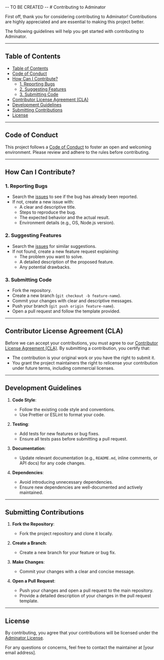 -- TO BE CREATED -- # Contributing to Adminator

First off, thank you for considering contributing to Adminator! Contributions are highly appreciated and are essential to making this project better.

The following guidelines will help you get started with contributing to Adminator.

---

## Table of Contents

- [Table of Contents](#table-of-contents)
- [Code of Conduct](#code-of-conduct)
- [How Can I Contribute?](#how-can-i-contribute)
  - [1. Reporting Bugs](#1-reporting-bugs)
  - [2. Suggesting Features](#2-suggesting-features)
  - [3. Submitting Code](#3-submitting-code)
- [Contributor License Agreement (CLA)](#contributor-license-agreement-cla)
- [Development Guidelines](#development-guidelines)
- [Submitting Contributions](#submitting-contributions)
- [License](#license)

---

## Code of Conduct

This project follows a [Code of Conduct](./CODE_OF_CONDUCT.md) to foster an open and welcoming environment. Please review and adhere to the rules before contributing.

---

## How Can I Contribute?

### 1. Reporting Bugs

- Search the [issues](https://github.com/your-repo/issues) to see if the bug has already been reported.
- If not, create a new issue with:
  - A clear and descriptive title.
  - Steps to reproduce the bug.
  - The expected behavior and the actual result.
  - Environment details (e.g., OS, Node.js version).

### 2. Suggesting Features

- Search the [issues](https://github.com/your-repo/issues) for similar suggestions.
- If not found, create a new feature request explaining:
  - The problem you want to solve.
  - A detailed description of the proposed feature.
  - Any potential drawbacks.

### 3. Submitting Code

- Fork the repository.
- Create a new branch (`git checkout -b feature-name`).
- Commit your changes with clear and descriptive messages.
- Push your branch (`git push origin feature-name`).
- Open a pull request and follow the template provided.

---

## Contributor License Agreement (CLA)

Before we can accept your contributions, you must agree to our [Contributor License Agreement (CLA)](./CLA.md). By submitting a contribution, you certify that:

- The contribution is your original work or you have the right to submit it.
- You grant the project maintainers the right to relicense your contribution under future terms, including commercial licenses.

---

## Development Guidelines

1. **Code Style**:

   - Follow the existing code style and conventions.
   - Use Prettier or ESLint to format your code.

2. **Testing**:

   - Add tests for new features or bug fixes.
   - Ensure all tests pass before submitting a pull request.

3. **Documentation**:

   - Update relevant documentation (e.g., `README.md`, inline comments, or API docs) for any code changes.

4. **Dependencies**:
   - Avoid introducing unnecessary dependencies.
   - Ensure new dependencies are well-documented and actively maintained.

---

## Submitting Contributions

1. **Fork the Repository**:

   - Fork the project repository and clone it locally.

2. **Create a Branch**:

   - Create a new branch for your feature or bug fix.

3. **Make Changes**:

   - Commit your changes with a clear and concise message.

4. **Open a Pull Request**:
   - Push your changes and open a pull request to the main repository.
   - Provide a detailed description of your changes in the pull request template.

---

## License

By contributing, you agree that your contributions will be licensed under the [Adminator License](./LICENSE).

For any questions or concerns, feel free to contact the maintainer at [your email address].
